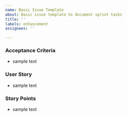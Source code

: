 ```yaml
---
name: Basic Issue Template
about: Basic issue template to document sprint tasks
title: ''
labels: enhancement
assignees: ''

---
```


### Acceptance Criteria
* sample text
### User Story
* sample text
### Story Points
* sample text
